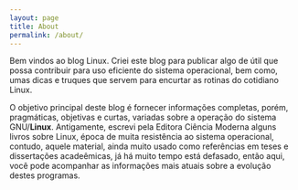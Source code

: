 ```yaml
---
layout: page
title: About
permalink: /about/
---
```

Bem vindos ao blog Linux. Criei este blog para publicar algo de útil que possa contribuir para uso eficiente do sistema operacional, bem como, umas dicas e truques que servem para encurtar as rotinas do cotidiano Linux.

O objetivo principal deste blog é fornecer informações completas, porém, pragmáticas, objetivas e curtas, variadas sobre a operação do sistema GNU/**Linux**. Antigamente, escrevi pela Editora Ciência Moderna alguns livros sobre Linux, época de muita resistência ao sistema operacional, contudo, aquele material, ainda muito usado como referências em teses e dissertações acadeêmicas, já há muito tempo está defasado, então aqui, você pode acompanhar as informações mais atuais sobre a evolução destes programas.
